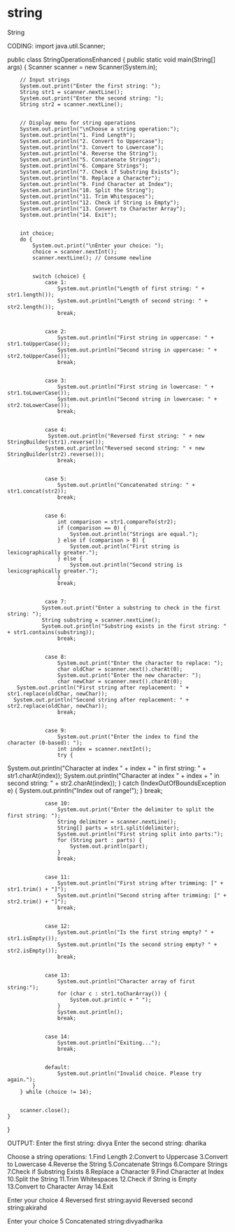 # string
String


CODING:
 import java.util.Scanner;


public class StringOperationsEnhanced {
    public static void main(String[] args) {
        Scanner scanner = new Scanner(System.in);


        // Input strings
        System.out.print("Enter the first string: ");
        String str1 = scanner.nextLine();
        System.out.print("Enter the second string: ");
        String str2 = scanner.nextLine();


        // Display menu for string operations
        System.out.println("\nChoose a string operation:");
        System.out.println("1. Find Length");
        System.out.println("2. Convert to Uppercase");
        System.out.println("3. Convert to Lowercase");
        System.out.println("4. Reverse the String");
        System.out.println("5. Concatenate Strings");
        System.out.println("6. Compare Strings");
        System.out.println("7. Check if Substring Exists");
        System.out.println("8. Replace a Character");
        System.out.println("9. Find Character at Index");
        System.out.println("10. Split the String");
        System.out.println("11. Trim Whitespaces");
        System.out.println("12. Check if String is Empty");
        System.out.println("13. Convert to Character Array");
        System.out.println("14. Exit");


        int choice;
        do {
            System.out.print("\nEnter your choice: ");
            choice = scanner.nextInt();
            scanner.nextLine(); // Consume newline


            switch (choice) {
                case 1:
                    System.out.println("Length of first string: " + str1.length());
                    System.out.println("Length of second string: " + str2.length());
                    break;


                case 2:
                    System.out.println("First string in uppercase: " + str1.toUpperCase());
                    System.out.println("Second string in uppercase: " + str2.toUpperCase());
                    break;


                case 3:
                    System.out.println("First string in lowercase: " + str1.toLowerCase());
                    System.out.println("Second string in lowercase: " + str2.toLowerCase());
                    break;


                case 4:
                 System.out.println("Reversed first string: " + new StringBuilder(str1).reverse());
                System.out.println("Reversed second string: " + new StringBuilder(str2).reverse());
                    break;


                case 5:
                    System.out.println("Concatenated string: " + str1.concat(str2));
                    break;


                case 6:
                    int comparison = str1.compareTo(str2);
                    if (comparison == 0) {
                        System.out.println("Strings are equal.");
                    } else if (comparison > 0) {
                        System.out.println("First string is lexicographically greater.");
                    } else {
                        System.out.println("Second string is lexicographically greater.");
                    }
                    break;


                case 7:
               System.out.print("Enter a substring to check in the first string: ");
               String substring = scanner.nextLine();
               System.out.println("Substring exists in the first string: " + str1.contains(substring));
                    break;


                case 8:
                    System.out.print("Enter the character to replace: ");
                    char oldChar = scanner.next().charAt(0);
                    System.out.print("Enter the new character: ");
                    char newChar = scanner.next().charAt(0);
       System.out.println("First string after replacement: " + str1.replace(oldChar, newChar));
      System.out.println("Second string after replacement: " + str2.replace(oldChar, newChar));
                    break;


                case 9:
                    System.out.print("Enter the index to find the character (0-based): ");
                    int index = scanner.nextInt();
                    try {
System.out.println("Character at index " + index + " in first string: " + str1.charAt(index));
System.out.println("Character at index " + index + " in second string: " + str2.charAt(index));
                    } catch (IndexOutOfBoundsException e) {
                        System.out.println("Index out of range!");
                    }
                    break;


                case 10:
                    System.out.print("Enter the delimiter to split the first string: ");
                    String delimiter = scanner.nextLine();
                    String[] parts = str1.split(delimiter);
                    System.out.println("First string split into parts:");
                    for (String part : parts) {
                        System.out.println(part);
                    }
                    break;


                case 11:
                    System.out.println("First string after trimming: [" + str1.trim() + "]");
                    System.out.println("Second string after trimming: [" + str2.trim() + "]");
                    break;


                case 12:
                    System.out.println("Is the first string empty? " + str1.isEmpty());
                    System.out.println("Is the second string empty? " + str2.isEmpty());
                    break;


                case 13:
                    System.out.println("Character array of first string:");
                    for (char c : str1.toCharArray()) {
                        System.out.print(c + " ");
                    }
                    System.out.println();
                    break;


                case 14:
                    System.out.println("Exiting...");
                    break;


                default:
                    System.out.println("Invalid choice. Please try again.");
            }
        } while (choice != 14);


        scanner.close();
    }
}


OUTPUT:
Enter the first string:
divya
Enter the second string:
dharika


Choose a string operations:
1.Find Length
2.Convert to Uppercase
3.Convert to Lowercase
4.Reverse the String
5.Concatenate Strings
6.Compare Strings
7.Check if Substring Exists
8.Replace a Character
9.Find Character at Index
10.Split the String
11.Trim Whitespaces
12.Check if String is Empty
13.Convert to Character Array
14.Exit


Enter your choice
4
Reversed first string:ayvid
Reversed second string:akirahd


Enter your choice
5
Concatenated string:divyadharika
